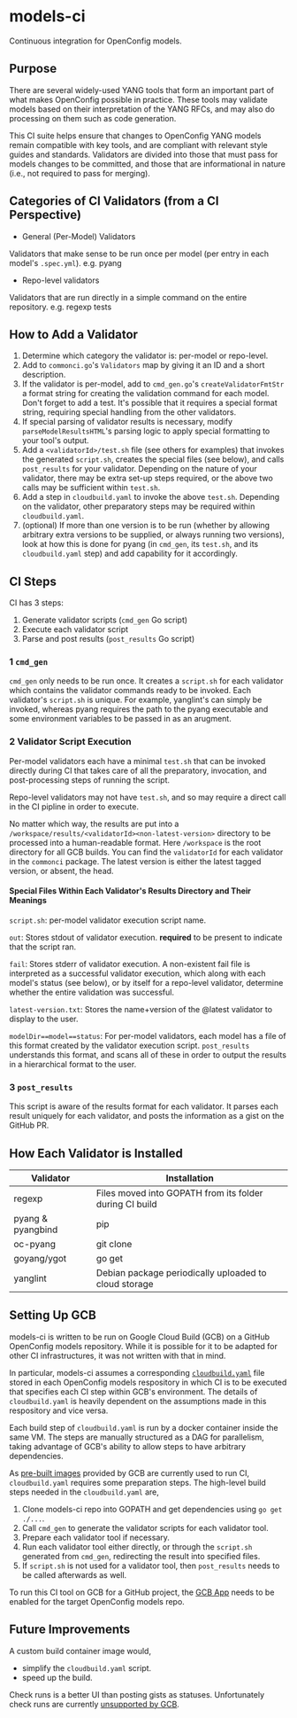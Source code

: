 # models-ci

Continuous integration for OpenConfig models.

## Purpose

There are several widely-used YANG tools that form an important part of what
makes OpenConfig possible in practice. These tools may validate models based on
their interpretation of the YANG RFCs, and may also do processing on them such
as code generation.

This CI suite helps ensure that changes to OpenConfig YANG models remain
compatible with key tools, and are compliant with relevant style guides and
standards. Validators are divided into those that must pass for models changes
to be committed, and those that are informational in nature (i.e., not required
to pass for merging).

## Categories of CI Validators (from a CI Perspective)

-   General (Per-Model) Validators

Validators that make sense to be run once per model (per entry in each model's
`.spec.yml`). e.g. pyang

-   Repo-level validators

Validators that are run directly in a simple command on the entire repository.
e.g. regexp tests

## How to Add a Validator

1.  Determine which category the validator is: per-model or repo-level.
2.  Add to `commonci.go`'s `Validators` map by giving it an ID and a short
    description.
3.  If the validator is per-model, add to `cmd_gen.go`'s `createValidatorFmtStr`
    a format string for creating the validation command for each model. Don't
    forget to add a test. It's possible that it requires a special format
    string, requiring special handling from the other validators.
4.  If special parsing of validator results is necessary, modify
    `parseModelResultsHTML`'s parsing logic to apply special formatting to your
    tool's output.
5.  Add a `<validatorId>/test.sh` file (see others for examples) that invokes
    the generated `script.sh`, creates the special files (see below), and calls
    `post_results` for your validator. Depending on the nature of your
    validator, there may be extra set-up steps required, or the above two calls
    may be sufficient within `test.sh`.
6.  Add a step in `cloudbuild.yaml` to invoke the above `test.sh`. Depending on
    the validator, other preparatory steps may be required within
    `cloudbuild.yaml`.
7.  (optional) If more than one version is to be run (whether by allowing
    arbitrary extra versions to be supplied, or always running two versions),
    look at how this is done for pyang (in `cmd_gen`, its `test.sh`, and its
    `cloudbuild.yaml` step) and add capability for it accordingly.

## CI Steps

CI has 3 steps:

1.  Generate validator scripts (`cmd_gen` Go script)
2.  Execute each validator script
3.  Parse and post results (`post_results` Go script)

### 1 `cmd_gen`

`cmd_gen` only needs to be run once. It creates a `script.sh` for each validator
which contains the validator commands ready to be invoked. Each validator's
`script.sh` is unique. For example, yanglint's can simply be invoked, whereas
pyang requires the path to the pyang executable and some environment variables
to be passed in as an arugment.

### 2 Validator Script Execution

Per-model validators each have a minimal `test.sh` that can be invoked directly
during CI that takes care of all the preparatory, invocation, and
post-processing steps of running the script.

Repo-level validators may not have `test.sh`, and so may require a direct call
in the CI pipline in order to execute.

No matter which way, the results are put into a
`/workspace/results/<validatorId><non-latest-version>` directory to be processed
into a human-readable format. Here `/workspace` is the root directory for all
GCB builds. You can find the `validatorId` for each validator in the `commonci`
package. The latest version is either the latest tagged version, or absent, the
head.

#### Special Files Within Each Validator's Results Directory and Their Meanings

`script.sh`: per-model validator execution script name.

`out`: Stores stdout of validator execution. **required** to be present to
indicate that the script ran.

`fail`: Stores stderr of validator execution. A non-existent fail file is
interpreted as a successful validator execution, which along with each model's
status (see below), or by itself for a repo-level validator, determine whether
the entire validation was successful.

`latest-version.txt`: Stores the name+version of the @latest validator to
display to the user.

`modelDir==model==status`: For per-model validators, each model has a file of
this format created by the validator execution script. `post_results`
understands this format, and scans all of these in order to output the results
in a hierarchical format to the user.

### 3 `post_results`

This script is aware of the results format for each validator. It parses each
result uniquely for each validator, and posts the information as a gist on the
GitHub PR.

## How Each Validator is Installed

Validator         | Installation
----------------- | -------------------------------------------------------
regexp            | Files moved into GOPATH from its folder during CI build
pyang & pyangbind | pip
oc-pyang          | git clone
goyang/ygot       | go get
yanglint          | Debian package periodically uploaded to cloud storage

## Setting Up GCB

models-ci is written to be run on Google Cloud Build (GCB) on a GitHub
OpenConfig models repository. While it is possible for it to be adapted for
other CI infrastructures, it was not written with that in mind.

In particular, models-ci assumes a corresponding
[`cloudbuild.yaml`](https://cloud.google.com/cloud-build/docs/automating-builds/run-builds-on-github#preparing_a_github_repository_with_source_files)
file stored in each OpenConfig models respository in which CI is to be executed
that specifies each CI step within GCB's environment. The details of
`cloudbuild.yaml` is heavily dependent on the assumptions made in this
respository and vice versa.

Each build step of `cloudbuild.yaml` is run by a docker container inside the
same VM. The steps are manually structured as a DAG for parallelism, taking
advantage of GCB's ability to allow steps to have arbitrary dependencies.

As [pre-built images](https://cloud.google.com/cloud-build/docs/cloud-builders)
provided by GCB are currently used to run CI, `cloudbuild.yaml` requires some
preparation steps. The high-level build steps needed in the `cloudbuild.yaml`
are,

1.  Clone models-ci repo into GOPATH and get dependencies using `go get ./...`.
2.  Call `cmd_gen` to generate the validator scripts for each validator tool.
3.  Prepare each validator tool if necessary.
4.  Run each validator tool either directly, or through the `script.sh`
    generated from `cmd_gen`, redirecting the result into specified files.
5.  If `script.sh` is not used for a validator tool, then `post_results` needs
    to be called afterwards as well.

To run this CI tool on GCB for a GitHub project, the
[GCB App](https://github.com/marketplace/google-cloud-build) needs to be enabled
for the target OpenConfig models repo.

## Future Improvements

A custom build container image would,

-   simplify the `cloudbuild.yaml` script.
-   speed up the build.

Check runs is a better UI than posting gists as statuses. Unfortunately check
runs are currently
[unsupported by GCB](https://groups.google.com/g/google-cloud-dev/c/fON-kDlykLc).
